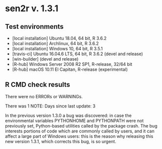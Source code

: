 # sen2r v. 1.3.1

## Test environments
* [local installation] Ubuntu 18.04, 64 bit, R 3.6.2
* [local installation] Archlinux, 64 bit, R 3.6.2
* [local installation] Windows 10, 64 bit, R 3.5.1
* [travis-ci] Ubuntu 16.04.6 LTS, 64 bit, R 3.6.2 (devel and release)
* [win-builder] (devel and release)
* [R-hub] Windows Server 2008 R2 SP1, R-release, 32/64 bit
* [R-hub] macOS 10.11 El Capitan, R-release (experimental)

## R CMD check results
There were no ERRORs or WARNINGs.

There was 1 NOTE:
Days since last update: 3

In the previous version 1.3.0 a bug was discovered:
in case the environmental variables PYTHONHOME and PYTHONPATH were not
previously set, Python-based utilities called by the package crash.
The bug interests portions of code which are commonly called by users, 
and it can affect a large part of Windows users:
this is the reason why releasing this new version 1.3.1, 
which corrects this bug, is so urgent.
